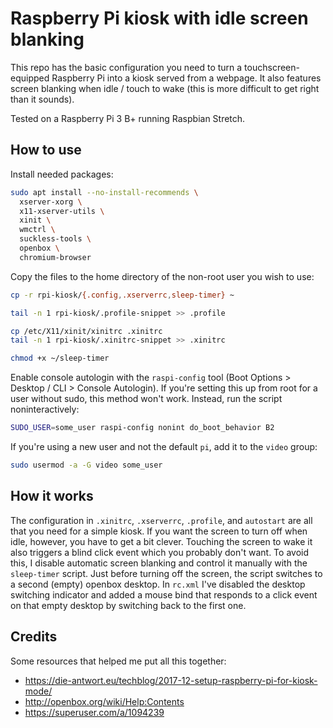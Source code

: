 # Raspberry Pi kiosk with idle screen blanking

This repo has the basic configuration you need to turn a touchscreen-equipped Raspberry Pi into a kiosk served from a webpage. It also features screen blanking when idle / touch to wake (this is more difficult to get right than it sounds).

Tested on a Raspberry Pi 3 B+ running Raspbian Stretch.

## How to use

Install needed packages:

```bash
sudo apt install --no-install-recommends \
  xserver-xorg \
  x11-xserver-utils \
  xinit \
  wmctrl \
  suckless-tools \
  openbox \
  chromium-browser
```

Copy the files to the home directory of the non-root user you wish to use:

```bash
cp -r rpi-kiosk/{.config,.xserverrc,sleep-timer} ~

tail -n 1 rpi-kiosk/.profile-snippet >> .profile

cp /etc/X11/xinit/xinitrc .xinitrc
tail -n 1 rpi-kiosk/.xinitrc-snippet >> .xinitrc

chmod +x ~/sleep-timer
```

Enable console autologin with the `raspi-config` tool (Boot Options > Desktop / CLI > Console Autologin). If you're setting this up from root for a user without sudo, this method won't work. Instead, run the script noninteractively:

```bash
SUDO_USER=some_user raspi-config nonint do_boot_behavior B2
```

If you're using a new user and not the default `pi`, add it to the `video` group:

```bash
sudo usermod -a -G video some_user
```

## How it works

The configuration in `.xinitrc`, `.xserverrc`, `.profile`, and `autostart` are all that you need for a simple kiosk. If you want the screen to turn off when idle, however, you have to get a bit clever. Touching the screen to wake it also triggers a blind click event which you probably don't want. To avoid this, I disable automatic screen blanking and control it manually with the `sleep-timer` script. Just before turning off the screen, the script switches to a second (empty) openbox desktop. In `rc.xml` I've disabled the desktop switching indicator and added a mouse bind that responds to a click event on that empty desktop by switching back to the first one.

## Credits

Some resources that helped me put all this together:
- https://die-antwort.eu/techblog/2017-12-setup-raspberry-pi-for-kiosk-mode/
- http://openbox.org/wiki/Help:Contents
- https://superuser.com/a/1094239
